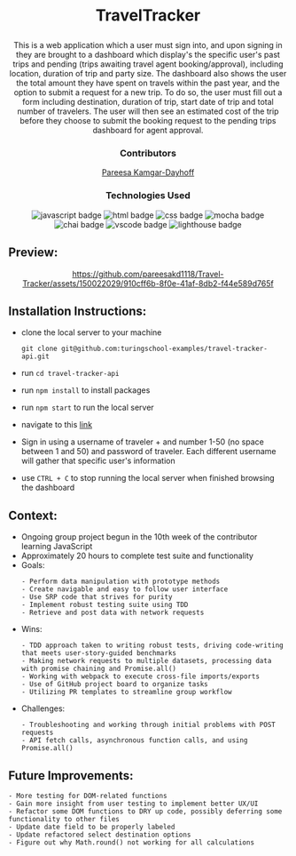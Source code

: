 # <p align="center">TravelTracker</p>

<p align="center">This is a web application which a user must sign into, and upon signing in they are brought to a dashboard which display's the specific user's past trips and pending (trips awaiting travel agent booking/approval), including location, duration of trip and party size. The dashboard also shows the user the total amount they have spent on travels within the past year, and the option to submit a request for a new trip. To do so, the user must fill out a form including destination, duration of trip, start date of trip and total number of travelers. The user will then see an estimated cost of the trip before they choose to submit the booking request to the pending trips dashboard for agent approval.</p>

### <p align="center">Contributors</p>
<div align="center">

 [Pareesa Kamgar-Dayhoff](https://github.com/pareesakd1118)

</div>

### <p align="center">Technologies Used</p>
<div align="center">
  <img src="https://img.shields.io/badge/JavaScript-F7DF1E?logo=javascript&logoColor=000&style=for-the-badge" alt="javascript badge">
  <img src="https://img.shields.io/badge/HTML5-E34F26?logo=html5&logoColor=fff&style=for-the-badge" alt="html badge">
  <img src="https://img.shields.io/badge/CSS3-1572B6?logo=css3&logoColor=fff&style=for-the-badge" alt="css badge">
  <img src="https://img.shields.io/badge/Mocha-8D6748?logo=mocha&logoColor=fff&style=for-the-badge" alt="mocha badge">
  <img src="https://img.shields.io/badge/Chai-A30701?logo=chai&logoColor=fff&style=for-the-badge" alt="chai badge">
  <img src="https://img.shields.io/badge/Visual%20Studio%20Code-007ACC?logo=visualstudiocode&logoColor=fff&style=for-the-badge" alt="vscode badge">
  <img src="https://img.shields.io/badge/Lighthouse-F44B21?logo=lighthouse&logoColor=fff&style=for-the-badge" alt="lighthouse badge">
</div>

## Preview:
<div align="center">



https://github.com/pareesakd1118/Travel-Tracker/assets/150022029/910cff6b-8f0e-41af-8db2-f44e589d765f


</div>

## Installation Instructions:
- clone the local server to your machine
    
    ```
    git clone git@github.com:turingschool-examples/travel-tracker-api.git
    ```
    
- run `cd travel-tracker-api`
- run `npm install` to install packages
- run `npm start` to run the local server
- navigate to this [link](https://tednaphil.github.io/FitLit/)
- Sign in using a username of traveler + and number 1-50 (no space between 1 and 50) and password of traveler. Each different username will gather that specific user's information
- use `CTRL + C` to stop running the local server when finished browsing the dashboard

## Context:
<!-- wins, challenges, time spent, etc -->
- Ongoing group project begun in the 10th week of the contributor learning JavaScript
- Approximately 20 hours to complete test suite and functionality
- Goals:
  ```
  - Perform data manipulation with prototype methods
  - Create navigable and easy to follow user interface
  - Use SRP code that strives for purity
  - Implement robust testing suite using TDD
  - Retrieve and post data with network requests
  ```
- Wins:
  ```
  - TDD approach taken to writing robust tests, driving code-writing that meets user-story-guided benchmarks
  - Making network requests to multiple datasets, processing data with promise chaining and Promise.all()
  - Working with webpack to execute cross-file imports/exports
  - Use of GitHub project board to organize tasks 
  - Utilizing PR templates to streamline group workflow
  ```
- Challenges:
  ```
  - Troubleshooting and working through initial problems with POST requests
  - API fetch calls, asynchronous function calls, and using Promise.all()
  ```

## Future Improvements:
  ```
  - More testing for DOM-related functions
  - Gain more insight from user testing to implement better UX/UI
  - Refactor some DOM functions to DRY up code, possibly deferring some functionality to other files
  - Update date field to be properly labeled
  - Update refactored select destination options
  - Figure out why Math.round() not working for all calculations
  ```
